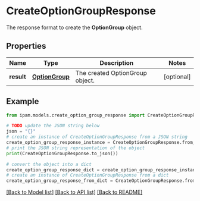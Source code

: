 # CreateOptionGroupResponse

The response format to create the __OptionGroup__ object.

## Properties

Name | Type | Description | Notes
------------ | ------------- | ------------- | -------------
**result** | [**OptionGroup**](OptionGroup.md) | The created OptionGroup object. | [optional] 

## Example

```python
from ipam.models.create_option_group_response import CreateOptionGroupResponse

# TODO update the JSON string below
json = "{}"
# create an instance of CreateOptionGroupResponse from a JSON string
create_option_group_response_instance = CreateOptionGroupResponse.from_json(json)
# print the JSON string representation of the object
print(CreateOptionGroupResponse.to_json())

# convert the object into a dict
create_option_group_response_dict = create_option_group_response_instance.to_dict()
# create an instance of CreateOptionGroupResponse from a dict
create_option_group_response_from_dict = CreateOptionGroupResponse.from_dict(create_option_group_response_dict)
```
[[Back to Model list]](../README.md#documentation-for-models) [[Back to API list]](../README.md#documentation-for-api-endpoints) [[Back to README]](../README.md)


